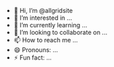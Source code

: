 - 👋 Hi, I’m @allgridsite
- 👀 I’m interested in ...
- 🌱 I’m currently learning ...
- 💞️ I’m looking to collaborate on ...
- 📫 How to reach me ...
- 😄 Pronouns: ...
- ⚡ Fun fact: ...

<!---
allgridsite/allgridsite is a ✨ special ✨ repository because its `README.md` (this file) appears on your GitHub profile.
You can click the Preview link to take a look at your changes.
--->
